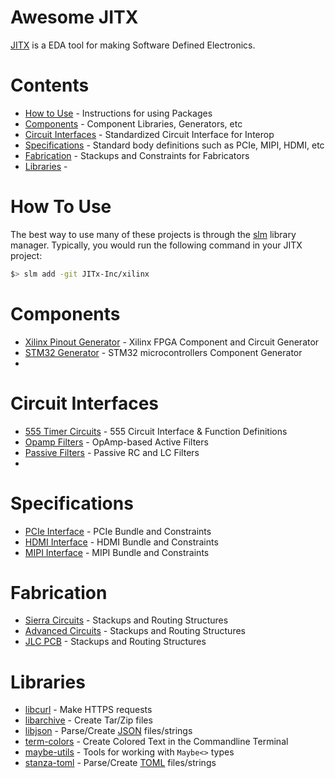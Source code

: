 # Awesome JITX

[JITX](https://www.jitx.com/) is a EDA tool for making Software Defined Electronics.


# Contents

*  [How to Use](#how-to-use) - Instructions for using Packages
*  [Components](#components) - Component Libraries, Generators, etc
*  [Circuit Interfaces](#circuit-interfaces) - Standardized Circuit Interface for Interop
*  [Specifications](#specifications) - Standard body definitions such as PCIe, MIPI, HDMI, etc
*  [Fabrication](#fabrication) - Stackups and Constraints for Fabricators
*  [Libraries](#libraries) - 

# How To Use

The best way to use many of these projects is through the [slm](https://github.com/stanzaorg/slm) library manager. Typically, you would run the following command in your JITX project: 

```bash
$> slm add -git JITx-Inc/xilinx
```


# Components

*  [Xilinx Pinout Generator](https://github.com/JITx-Inc/xilinx) - Xilinx FPGA Component and Circuit Generator
*  [STM32 Generator](https://github.com/JITx-Inc/stmicro) -  STM32 microcontrollers Component Generator
*  

# Circuit Interfaces

*  [555 Timer Circuits](https://github.com/JITx-Inc/timers) - 555 Circuit Interface & Function Definitions
*  [Opamp Filters](https://github.com/JITx-Inc/OpAmpFilters) - OpAmp-based Active Filters
*  [Passive Filters](https://github.com/JITx-Inc/PassiveFilters) - Passive RC and LC Filters
*  

# Specifications

*  [PCIe Interface](https://github.com/JITx-Inc/PCIe-spec) - PCIe Bundle and Constraints
*  [HDMI Interface](https://github.com/JITx-Inc/HDMI-spec) - HDMI Bundle and Constraints
*  [MIPI Interface](https://github.com/JITx-Inc/MIPI-spec) - MIPI Bundle and Constraints

# Fabrication

*  [Sierra Circuits](https://github.com/JITx-Inc/SierraCircuits) - Stackups and Routing Structures
*  [Advanced Circuits](https://github.com/JITx-Inc/AdvancedCircuits) - Stackups and Routing Structures
*  [JLC PCB](https://github.com/JITx-Inc/JLC-PCB) - Stackups and Routing Structures

# Libraries

*  [libcurl](https://github.com/StanzaOrg/slm-curl) - Make HTTPS requests
*  [libarchive](https://github.com/StanzaOrg/slm-libarchive) - Create Tar/Zip files
*  [libjson](https://github.com/StanzaOrg/slm-json) - Parse/Create [JSON](https://www.json.org/json-en.html) files/strings
*  [term-colors](https://github.com/StanzaOrg/term-colors) - Create Colored Text in the Commandline Terminal
*  [maybe-utils](https://github.com/StanzaOrg/maybe-utils) - Tools for working with `Maybe<>` types
*  [stanza-toml](https://github.com/StanzaOrg/stanza-toml) - Parse/Create [TOML](https://toml.io/en/) files/strings